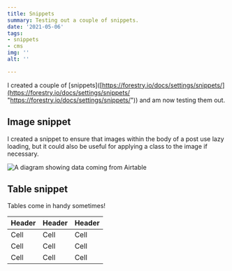 ```yaml
---
title: Snippets
summary: Testing out a couple of snippets.
date: '2021-05-06'
tags:
- snippets
- cms
img: ''
alt: ''

---
```

I created a couple of \[snippets\]([https://forestry.io/docs/settings/snippets/](https://forestry.io/docs/settings/snippets/ "https://forestry.io/docs/settings/snippets/")) and am now testing them out.

## Image snippet

I created a snippet to ensure that images within the body of a post use lazy loading, but it could also be useful for applying a class to the image if necessary.

<img src="/uploads/diagram-airtable.png" alt="A diagram showing data coming from Airtable" loading="lazy">

## Table snippet

Tables come in handy sometimes!

| Header | Header | Header |
| --- | --- | --- |
| Cell | Cell | Cell |
| Cell | Cell | Cell |
| Cell | Cell | Cell |
